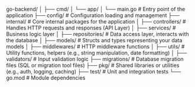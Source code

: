 go-backend/
│
├── cmd/
│ └── app/
│ └── main.go # Entry point of the application
├── config/ # Configuration loading and management
├── internal/ # Core internal packages for the application
│ ├── controllers/ # Handles HTTP requests and responses (API Layer)
│ ├── services/ # Business logic layer
│ ├── repositories/ # Data access layer, interacts with the database
│ ├── models/ # Structs and types representing your data models
│ ├── middlewares/ # HTTP middleware functions
│ ├── utils/ # Utility functions, helpers (e.g., string manipulation, date formatting)
│ ├── validators/ # Input validation logic
├── migrations/ # Database migration files (SQL or migration tool files)
├── pkg/ # Shared libraries or utilities (e.g., auth, logging, caching)
├── test/ # Unit and integration tests
└── go.mod # Module dependencies
